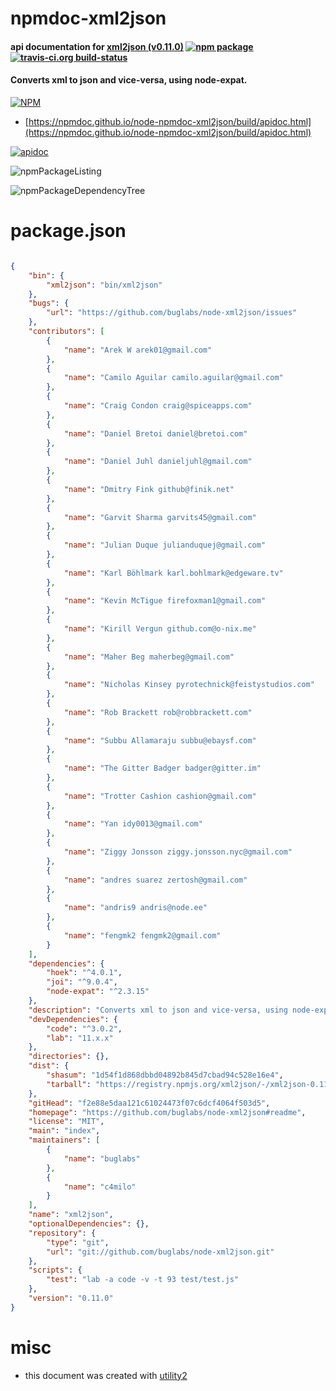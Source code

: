 # npmdoc-xml2json

#### api documentation for  [xml2json (v0.11.0)](https://github.com/buglabs/node-xml2json#readme)  [![npm package](https://img.shields.io/npm/v/npmdoc-xml2json.svg?style=flat-square)](https://www.npmjs.org/package/npmdoc-xml2json) [![travis-ci.org build-status](https://api.travis-ci.org/npmdoc/node-npmdoc-xml2json.svg)](https://travis-ci.org/npmdoc/node-npmdoc-xml2json)

#### Converts xml to json and vice-versa, using node-expat.

[![NPM](https://nodei.co/npm/xml2json.png?downloads=true&downloadRank=true&stars=true)](https://www.npmjs.com/package/xml2json)

- [https://npmdoc.github.io/node-npmdoc-xml2json/build/apidoc.html](https://npmdoc.github.io/node-npmdoc-xml2json/build/apidoc.html)

[![apidoc](https://npmdoc.github.io/node-npmdoc-xml2json/build/screenCapture.buildCi.browser.%252Ftmp%252Fbuild%252Fapidoc.html.png)](https://npmdoc.github.io/node-npmdoc-xml2json/build/apidoc.html)

![npmPackageListing](https://npmdoc.github.io/node-npmdoc-xml2json/build/screenCapture.npmPackageListing.svg)

![npmPackageDependencyTree](https://npmdoc.github.io/node-npmdoc-xml2json/build/screenCapture.npmPackageDependencyTree.svg)



# package.json

```json

{
    "bin": {
        "xml2json": "bin/xml2json"
    },
    "bugs": {
        "url": "https://github.com/buglabs/node-xml2json/issues"
    },
    "contributors": [
        {
            "name": "Arek W arek01@gmail.com"
        },
        {
            "name": "Camilo Aguilar camilo.aguilar@gmail.com"
        },
        {
            "name": "Craig Condon craig@spiceapps.com"
        },
        {
            "name": "Daniel Bretoi daniel@bretoi.com"
        },
        {
            "name": "Daniel Juhl danieljuhl@gmail.com"
        },
        {
            "name": "Dmitry Fink github@finik.net"
        },
        {
            "name": "Garvit Sharma garvits45@gmail.com"
        },
        {
            "name": "Julian Duque julianduquej@gmail.com"
        },
        {
            "name": "Karl Böhlmark karl.bohlmark@edgeware.tv"
        },
        {
            "name": "Kevin McTigue firefoxman1@gmail.com"
        },
        {
            "name": "Kirill Vergun github.com@o-nix.me"
        },
        {
            "name": "Maher Beg maherbeg@gmail.com"
        },
        {
            "name": "Nicholas Kinsey pyrotechnick@feistystudios.com"
        },
        {
            "name": "Rob Brackett rob@robbrackett.com"
        },
        {
            "name": "Subbu Allamaraju subbu@ebaysf.com"
        },
        {
            "name": "The Gitter Badger badger@gitter.im"
        },
        {
            "name": "Trotter Cashion cashion@gmail.com"
        },
        {
            "name": "Yan idy0013@gmail.com"
        },
        {
            "name": "Ziggy Jonsson ziggy.jonsson.nyc@gmail.com"
        },
        {
            "name": "andres suarez zertosh@gmail.com"
        },
        {
            "name": "andris9 andris@node.ee"
        },
        {
            "name": "fengmk2 fengmk2@gmail.com"
        }
    ],
    "dependencies": {
        "hoek": "^4.0.1",
        "joi": "^9.0.4",
        "node-expat": "^2.3.15"
    },
    "description": "Converts xml to json and vice-versa, using node-expat.",
    "devDependencies": {
        "code": "^3.0.2",
        "lab": "11.x.x"
    },
    "directories": {},
    "dist": {
        "shasum": "1d54f1d868dbbd04892b845d7cbad94c528e16e4",
        "tarball": "https://registry.npmjs.org/xml2json/-/xml2json-0.11.0.tgz"
    },
    "gitHead": "f2e88e5daa121c61024473f07c6dcf4064f503d5",
    "homepage": "https://github.com/buglabs/node-xml2json#readme",
    "license": "MIT",
    "main": "index",
    "maintainers": [
        {
            "name": "buglabs"
        },
        {
            "name": "c4milo"
        }
    ],
    "name": "xml2json",
    "optionalDependencies": {},
    "repository": {
        "type": "git",
        "url": "git://github.com/buglabs/node-xml2json.git"
    },
    "scripts": {
        "test": "lab -a code -v -t 93 test/test.js"
    },
    "version": "0.11.0"
}
```



# misc
- this document was created with [utility2](https://github.com/kaizhu256/node-utility2)
